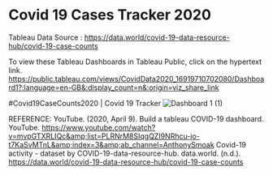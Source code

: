# Covid 19 Cases Tracker 2020
Tableau
Data Source : https://data.world/covid-19-data-resource-hub/covid-19-case-counts

To view these Tableau Dashboards in Tableau Public, click on the hypertext link.
https://public.tableau.com/views/CovidData2020_16919710702080/Dashboard1?:language=en-GB&:display_count=n&:origin=viz_share_link

#Covid19CaseCounts2020 | Covid 19 Tracker
![Dashboard 1 (1)](https://github.com/Chaitali-2011/Tableau-Projects/assets/117398387/a9319750-fcec-4a3a-a1bf-3cb8cd4407a3)


REFERENCE:
YouTube. (2020, April 9). Build a tableau COVID-19 dashboard. YouTube. https://www.youtube.com/watch?v=mvpGTXRLIQc&amp;list=PLRNrM8SIqgQZI9NRhcu-jo-t7KaSvMTnL&amp;index=3&amp;ab_channel=AnthonySmoak 
Covid-19 activity - dataset by COVID-19-data-resource-hub. data.world. (n.d.). https://data.world/covid-19-data-resource-hub/covid-19-case-counts 
